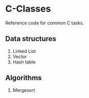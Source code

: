 <h1>C-Classes</h1>
Reference code for common C tasks.

<h2>Data structures</h2>
<ol>
  <li>Linked List</li>
  <li>Vector</li>
  <li>Hash table</li>
</ol>

<h2>Algorithms</h2>
<ol>
  <li>Mergesort</li>
</ol>
